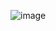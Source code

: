 ![image](https://user-images.githubusercontent.com/82602260/116801312-446c7e80-ab26-11eb-9fc8-81a8a6ff09ef.png)
